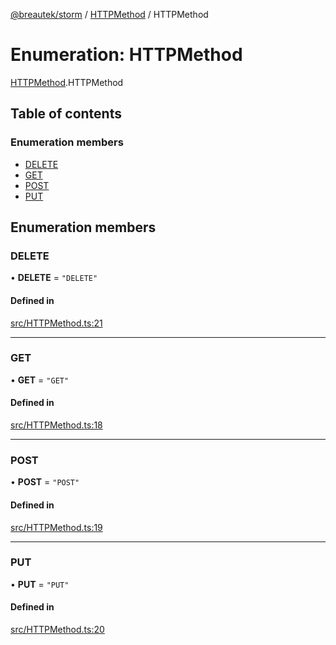 [@breautek/storm](../README.md) / [HTTPMethod](../modules/httpmethod.md) / HTTPMethod

# Enumeration: HTTPMethod

[HTTPMethod](../modules/httpmethod.md).HTTPMethod

## Table of contents

### Enumeration members

- [DELETE](httpmethod.httpmethod-1.md#delete)
- [GET](httpmethod.httpmethod-1.md#get)
- [POST](httpmethod.httpmethod-1.md#post)
- [PUT](httpmethod.httpmethod-1.md#put)

## Enumeration members

### DELETE

• **DELETE** = `"DELETE"`

#### Defined in

[src/HTTPMethod.ts:21](https://github.com/breautek/storm/blob/fff2ea4/src/HTTPMethod.ts#L21)

___

### GET

• **GET** = `"GET"`

#### Defined in

[src/HTTPMethod.ts:18](https://github.com/breautek/storm/blob/fff2ea4/src/HTTPMethod.ts#L18)

___

### POST

• **POST** = `"POST"`

#### Defined in

[src/HTTPMethod.ts:19](https://github.com/breautek/storm/blob/fff2ea4/src/HTTPMethod.ts#L19)

___

### PUT

• **PUT** = `"PUT"`

#### Defined in

[src/HTTPMethod.ts:20](https://github.com/breautek/storm/blob/fff2ea4/src/HTTPMethod.ts#L20)
